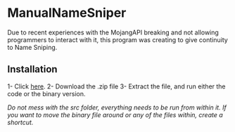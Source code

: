 # ManualNameSniper
Due to recent experiences with the MojangAPI breaking and not allowing programmers to interact with it, this program was creating to give continuity to Name Sniping.

## Installation

1- Click [here](https://www.mediafire.com/file/a85x4pyqn4agele/ManualSniper.zip/file).
2- Download the .zip file
3- Extract the file, and run either the code or the binary version.

*Do not mess with the src folder, everything needs to be run from within it. If you want to move the binary file around or any of the files within, create a shortcut.*


